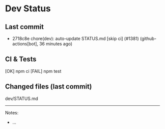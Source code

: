 # Dev Status

## Last commit
- 2718c8e chore(dev): auto-update STATUS.md [skip ci] (#1381) (github-actions[bot], 36 minutes ago)
## CI & Tests
[OK] npm ci
[FAIL] npm test

## Changed files (last commit)
dev/STATUS.md

---
Notes:
- ...
